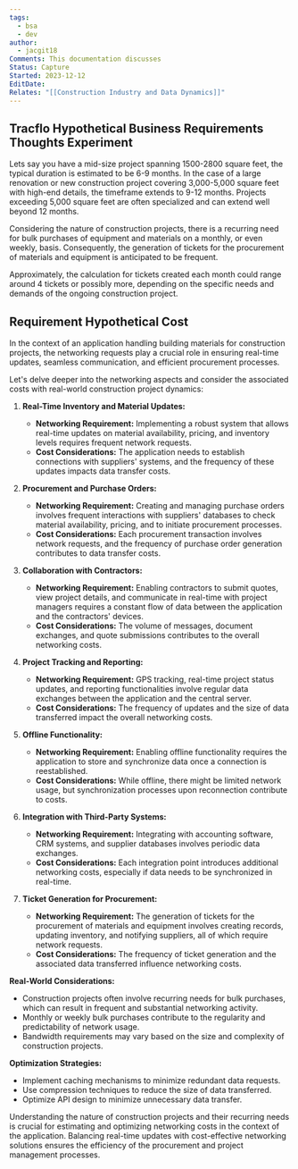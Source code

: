 ```yaml
---
tags:
  - bsa
  - dev
author:
  - jacgit18
Comments: This documentation discusses
Status: Capture
Started: 2023-12-12
EditDate: 
Relates: "[[Construction Industry and Data Dynamics]]"
---
```

## Tracflo Hypothetical Business Requirements Thoughts Experiment


Lets say you have a mid-size project spanning 1500-2800 square feet, the typical duration is estimated to be 6-9 months. In the case of a large renovation or new construction project covering 3,000-5,000 square feet with high-end details, the timeframe extends to 9-12 months. Projects exceeding 5,000 square feet are often specialized and can extend well beyond 12 months.

Considering the nature of construction projects, there is a recurring need for bulk purchases of equipment and materials on a monthly, or even weekly, basis. Consequently, the generation of tickets for the procurement of materials and equipment is anticipated to be frequent.

Approximately, the calculation for tickets created each month could range around 4 tickets or possibly more, depending on the specific needs and demands of the ongoing construction project.


## Requirement Hypothetical Cost 

In the context of an application handling building materials for construction projects, the networking requests play a crucial role in ensuring real-time updates, seamless communication, and efficient procurement processes. 

Let's delve deeper into the networking aspects and consider the associated costs with real-world construction project dynamics:

1. **Real-Time Inventory and Material Updates:**
   - **Networking Requirement:** Implementing a robust system that allows real-time updates on material availability, pricing, and inventory levels requires frequent network requests.
   - **Cost Considerations:** The application needs to establish connections with suppliers' systems, and the frequency of these updates impacts data transfer costs.

2. **Procurement and Purchase Orders:**
   - **Networking Requirement:** Creating and managing purchase orders involves frequent interactions with suppliers' databases to check material availability, pricing, and to initiate procurement processes.
   - **Cost Considerations:** Each procurement transaction involves network requests, and the frequency of purchase order generation contributes to data transfer costs.

3. **Collaboration with Contractors:**
   - **Networking Requirement:** Enabling contractors to submit quotes, view project details, and communicate in real-time with project managers requires a constant flow of data between the application and the contractors' devices.
   - **Cost Considerations:** The volume of messages, document exchanges, and quote submissions contributes to the overall networking costs.

4. **Project Tracking and Reporting:**
   - **Networking Requirement:** GPS tracking, real-time project status updates, and reporting functionalities involve regular data exchanges between the application and the central server.
   - **Cost Considerations:** The frequency of updates and the size of data transferred impact the overall networking costs.

5. **Offline Functionality:**
   - **Networking Requirement:** Enabling offline functionality requires the application to store and synchronize data once a connection is reestablished.
   - **Cost Considerations:** While offline, there might be limited network usage, but synchronization processes upon reconnection contribute to costs.

6. **Integration with Third-Party Systems:**
   - **Networking Requirement:** Integrating with accounting software, CRM systems, and supplier databases involves periodic data exchanges.
   - **Cost Considerations:** Each integration point introduces additional networking costs, especially if data needs to be synchronized in real-time.

7. **Ticket Generation for Procurement:**
   - **Networking Requirement:** The generation of tickets for the procurement of materials and equipment involves creating records, updating inventory, and notifying suppliers, all of which require network requests.
   - **Cost Considerations:** The frequency of ticket generation and the associated data transferred influence networking costs.

**Real-World Considerations:**
   - Construction projects often involve recurring needs for bulk purchases, which can result in frequent and substantial networking activity.
   - Monthly or weekly bulk purchases contribute to the regularity and predictability of network usage.
   - Bandwidth requirements may vary based on the size and complexity of construction projects.

**Optimization Strategies:**
   - Implement caching mechanisms to minimize redundant data requests.
   - Use compression techniques to reduce the size of data transferred.
   - Optimize API design to minimize unnecessary data transfer.

Understanding the nature of construction projects and their recurring needs is crucial for estimating and optimizing networking costs in the context of the application. Balancing real-time updates with cost-effective networking solutions ensures the efficiency of the procurement and project management processes.